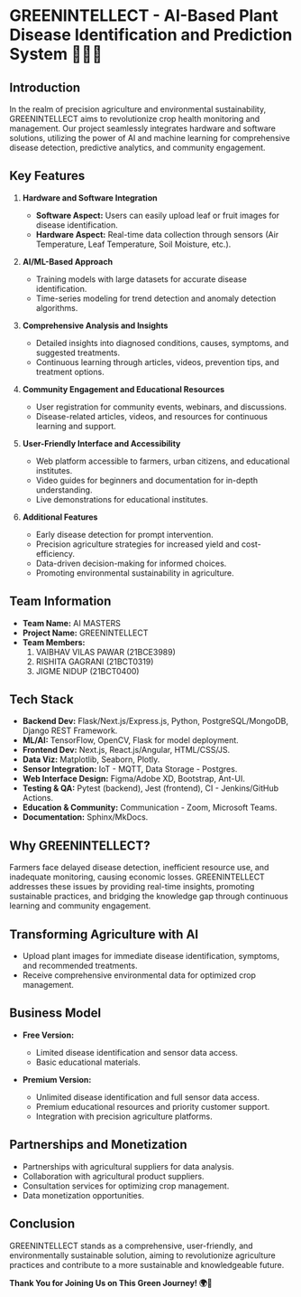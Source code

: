 # GREENINTELLECT - AI-Based Plant Disease Identification and Prediction System 🌱🔬🤖

## Introduction

In the realm of precision agriculture and environmental sustainability, GREENINTELLECT aims to revolutionize crop health monitoring and management. Our project seamlessly integrates hardware and software solutions, utilizing the power of AI and machine learning for comprehensive disease detection, predictive analytics, and community engagement.

## Key Features

1. **Hardware and Software Integration**
   - **Software Aspect:** Users can easily upload leaf or fruit images for disease identification.
   - **Hardware Aspect:** Real-time data collection through sensors (Air Temperature, Leaf Temperature, Soil Moisture, etc.).

2. **AI/ML-Based Approach**
   - Training models with large datasets for accurate disease identification.
   - Time-series modeling for trend detection and anomaly detection algorithms.

3. **Comprehensive Analysis and Insights**
   - Detailed insights into diagnosed conditions, causes, symptoms, and suggested treatments.
   - Continuous learning through articles, videos, prevention tips, and treatment options.

4. **Community Engagement and Educational Resources**
   - User registration for community events, webinars, and discussions.
   - Disease-related articles, videos, and resources for continuous learning and support.

5. **User-Friendly Interface and Accessibility**
   - Web platform accessible to farmers, urban citizens, and educational institutes.
   - Video guides for beginners and documentation for in-depth understanding.
   - Live demonstrations for educational institutes.

6. **Additional Features**
   - Early disease detection for prompt intervention.
   - Precision agriculture strategies for increased yield and cost-efficiency.
   - Data-driven decision-making for informed choices.
   - Promoting environmental sustainability in agriculture.

## Team Information

- **Team Name:** AI MASTERS
- **Project Name:** GREENINTELLECT
- **Team Members:**
  1. VAIBHAV VILAS PAWAR (21BCE3989)
  2. RISHITA GAGRANI (21BCT0319)
  3. JIGME NIDUP (21BCT0400)

## Tech Stack

- **Backend Dev:** Flask/Next.js/Express.js, Python, PostgreSQL/MongoDB, Django REST Framework.
- **ML/AI:** TensorFlow, OpenCV, Flask for model deployment.
- **Frontend Dev:** Next.js, React.js/Angular, HTML/CSS/JS.
- **Data Viz:** Matplotlib, Seaborn, Plotly.
- **Sensor Integration:** IoT - MQTT, Data Storage - Postgres.
- **Web Interface Design:** Figma/Adobe XD, Bootstrap, Ant-UI.
- **Testing & QA:** Pytest (backend), Jest (frontend), CI - Jenkins/GitHub Actions.
- **Education & Community:** Communication - Zoom, Microsoft Teams.
- **Documentation:** Sphinx/MkDocs.

## Why GREENINTELLECT?

Farmers face delayed disease detection, inefficient resource use, and inadequate monitoring, causing economic losses. GREENINTELLECT addresses these issues by providing real-time insights, promoting sustainable practices, and bridging the knowledge gap through continuous learning and community engagement.

## Transforming Agriculture with AI

- Upload plant images for immediate disease identification, symptoms, and recommended treatments.
- Receive comprehensive environmental data for optimized crop management.

## Business Model

- **Free Version:**
  - Limited disease identification and sensor data access.
  - Basic educational materials.

- **Premium Version:**
  - Unlimited disease identification and full sensor data access.
  - Premium educational resources and priority customer support.
  - Integration with precision agriculture platforms.

## Partnerships and Monetization

- Partnerships with agricultural suppliers for data analysis.
- Collaboration with agricultural product suppliers.
- Consultation services for optimizing crop management.
- Data monetization opportunities.

## Conclusion

GREENINTELLECT stands as a comprehensive, user-friendly, and environmentally sustainable solution, aiming to revolutionize agriculture practices and contribute to a more sustainable and knowledgeable future.

**Thank You for Joining Us on This Green Journey! 🌍🌿**

